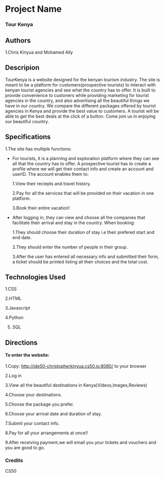 # Project Name
### Tour Kenya

## Authors
1.Chris Kinyua and Mohamed Ally


## Descripion
TourKenya is a website designed for the kenyan tourism industry. The site is meant to be a platform for customers(prospective tourists) to interact with kenyan tourist agencies and see what the country has to offer. It is built to provide convenience to custoners while providing marketing for tourist agencies in the country, and also advertising all the beautiful things we have in our country. We compare the different packages offered by tourist agencies in Kenya and provide the best value to customers. A tourist will be able to get the best deals at the click of a button. Come join us in enjoying our beautiful country.

## Specifications
1.The site has multiple functions:

  * For tourists, it is a planning and exploration platform where they can see all that the country has to offer. A prospective tourist has to create a profile where we will get their contact info and create an account and userID. The account enables them to:


    1.View their reciepts and travel history.

    2.Pay for all the services that will be provided on their vacation in one platform.

    3.Book their entire vacation!

  * After logging in, they can view and choose all the companies that facilitate their arrival and stay in the country.
    When booking:

    1.They should choose their duration of stay i.e their prefered start and end date.

    2.They should enter the number of people in their group.

    3.After the user has entered all necessary info and submitted their form, a ticket should be printed listing all their choices and the total cost.




## Technologies Used
1.CSS

2.HTML

3.Javascript

4.Python

5. SQL

## Directions
#### To enter the website:

1.Copy: http://ide50-christopherkinyua.cs50.io:8080/ to your browser

2.Log in

3.View all the beautiful destinations in Kenya(Videos,Images,Reviews)

4.Choose your destinations.

5.Choose the package you prefer.

6.Choose your arrival date and duration of stay.

7.Submit your contact info.

8.Pay for all your arrangements at once!!

9.After receiving payment,we will email you your tickets and vouchers and you are good to go.

### Credits
CS50
